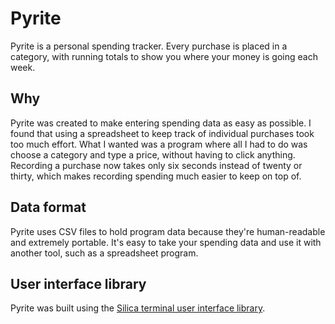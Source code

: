 # Pyrite

Pyrite is a personal spending tracker. Every purchase is placed in a category, with running totals to show you where your money is going each week.

## Why

Pyrite was created to make entering spending data as easy as possible. I found that using a spreadsheet to keep track of individual purchases took too much effort. What I wanted was a program where all I had to do was choose a category and type a price, without having to click anything. Recording a purchase now takes only six seconds instead of twenty or thirty, which makes recording spending much easier to keep on top of.

## Data format

Pyrite uses CSV files to hold program data because they're human-readable and extremely portable. It's easy to take your spending data and use it with another tool, such as a spreadsheet program. 

## User interface library

Pyrite was built using the [Silica terminal user interface library](https://github.com/benbridle/swm).